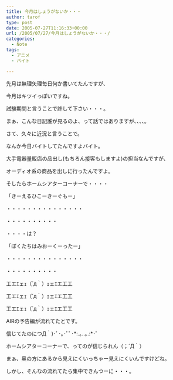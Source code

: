 ```yaml
---
title: 今月はしょうがないか・・・
author: tarof
type: post
date: 2005-07-27T11:16:33+00:00
url: /2005/07/27/今月はしょうがないか・・・/
categories:
  - Note
tags:
  - アニメ
  - バイト

---
```

先月は無理矢理毎日何か書いてたんですが、
  
今月はキツイっぽいですね。
  
試験期間と言うことで許して下さい・・・。

まぁ、こんな日記誰が見るのよ、って話ではありますが、、、、。

さて、久々に近況と言うことで。 

なんか今日バイトしてたんですよバイト。
  
大手電器量販店の品出し(もちろん接客もしますよ)の担当なんですが、
  
オーディオ系の商品を出しに行ったんですよ。

そしたらホームシアターコーナーで・・・・
  
「きーえるひこーきーぐもー」
  
・・・・・・・・・・・・・・・
  
・・・・・・・・・・
  
・・・・は？

「ぼくたちはみおーくーったー」
  
・・・・・・・・・・・・・・・
  
・・・・・・・・・・
  
工エｴェｪ（´д｀）ｪェｴエ工工
  
工エｴェｪ（´д｀）ｪェｴエ工工
  
工エｴェｪ（´д｀）ｪェｴエ工工

AIRの予告編が流れてたとです。

信じてたのにつД｀)･ﾟ･｡･ﾟﾟ･\*:.｡..｡.:\*･ﾟ 

ホームシアターコーナーで、ってのが信じられん（；´Д｀）
  
まぁ、奥の方にあるから見えにくいっちゃー見えにくいんですけどね。
  
しかし、そんなの流れてたら集中できんつーに・・・。